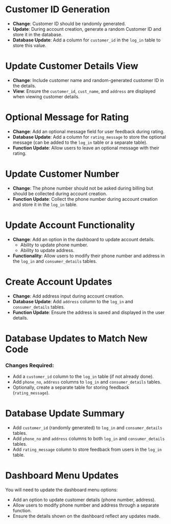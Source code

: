 # **Customer ID Generation**
- **Change**: Customer ID should be randomly generated.
- **Update**: During account creation, generate a random Customer ID and store it in the database.
- **Database Update**: Add a column for `customer_id` in the `log_in` table to store this value.

# **Update Customer Details View**
- **Change**: Include customer name and random-generated customer ID in the details.
- **View**: Ensure the `customer_id`, `cust_name`, and `address` are displayed when viewing customer details.

# **Optional Message for Rating**
- **Change**: Add an optional message field for user feedback during rating.
- **Database Update**: Add a column for `rating_message` to store the optional message (can be added to the `log_in` table or a separate table).
- **Function Update**: Allow users to leave an optional message with their rating.

# **Update Customer Number**
- **Change**: The phone number should not be asked during billing but should be collected during account creation.
- **Function Update**: Collect the phone number during account creation and store it in the `log_in` table.

# **Update Account Functionality**
- **Change**: Add an option in the dashboard to update account details.
  - Ability to update phone number.
  - Ability to update address.
- **Functionality**: Allow users to modify their phone number and address in the `log_in` and `consumer_details` tables.

# **Create Account Updates**
- **Change**: Add address input during account creation.
- **Database Update**: Add `address` column to the `log_in` and `consumer_details` tables.
- **Function Update**: Ensure the address is saved and displayed in the user details.

# **Database Updates to Match New Code**
### **Changes Required**:
- Add a `customer_id` column to the `log_in` table (if not already done).
- Add `phone_no`, `address` columns to `log_in` and `consumer_details` tables.
- Optionally, create a separate table for storing feedback (`rating_message`).

# **Database Update Summary**
- Add `customer_id` (randomly generated) to `log_in` and `consumer_details` tables.
- Add `phone_no` and `address` columns to both `log_in` and `consumer_details` tables.
- Add `rating_message` column to store feedback from users in the `log_in` table.

# **Dashboard Menu Updates**
You will need to update the dashboard menu options:
- Add an option to update customer details (phone number, address).
- Allow users to modify phone number and address through a separate function.
- Ensure the details shown on the dashboard reflect any updates made.
